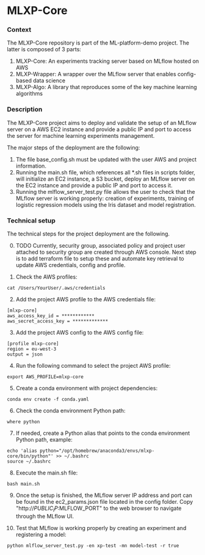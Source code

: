# MLXP-Core

### Context

The MLXP-Core repository is part of the ML-platform-demo project. The latter is composed of 3 parts:
1. MLXP-Core: An experiments tracking server based on MLflow hosted on AWS
2. MLXP-Wrapper: A wrapper over the MLflow server that enables config-based data science
3. MLXP-Algo: A library that reproduces some of the key machine learning algorithms

### Description

The MLXP-Core project aims to deploy and validate the setup of an MLflow server on a AWS EC2 instance and provide a public IP and port to access the server for machine learning experiments management.

The major steps of the deployment are the following:
1. The file base_config.sh must be updated with the user AWS and project information.
2. Running the main.sh file, which references all *.sh files in scripts folder, will initialize an EC2 instance, a S3 bucket, deploy an MLflow server on the EC2 instance and provide a public IP and port to access it.
3. Running the mlflow_server_test.py file allows the user to check that the MLflow server is working properly: creation of experiments, training of logistic regression models using the Iris dataset and model registration.

### Technical setup

The technical steps for the project deployment are the following.

0. TODO
Currently, security group, associated policy and project user attached to security group are created through AWS console. Next step is to add terraform file to setup these and automate key retrieval to update AWS credentials, config and profile.

1. Check the AWS profiles:
```
cat /Users/YourUser/.aws/credentials
````

2. Add the project AWS profile to the AWS credentials file:
```
[mlxp-core]
aws_access_key_id = ************
aws_secret_access_key = *************
```

3. Add the project AWS config to the AWS config file:
```
[profile mlxp-core]
region = eu-west-3
output = json
```

4. Run the following command to select the project AWS profile:
```
export AWS_PROFILE=mlxp-core
```

5. Create a conda environment with project dependencies:
```
conda env create -f conda.yaml
````

6. Check the conda environment Python path:
```
where python 
```

7. If needed, create a Python alias that points to the conda environment Python path, example:
```
echo 'alias python="/opt/homebrew/anaconda3/envs/mlxp-core/bin/python"' >> ~/.bashrc
source ~/.bashrc
````

8. Execute the main.sh file:
```
bash main.sh
```

9. Once the setup is finished, the MLflow server IP address and port can be found in the ec2_params.json file located in the config folder. Copy "http://$PUBLIC_IP:$MLFLOW_PORT" to the web browser to navigate through the MLflow UI.

10. Test that MLflow is working properly by creating an experiment and registering a model:
```
python mlflow_server_test.py -en xp-test -mn model-test -r true
```


